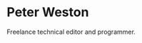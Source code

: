 # Peter Weston

Freelance technical editor and programmer.

<!---
pawkw/pawkw is a ✨ special ✨ repository because its `README.md` (this file) appears on your GitHub profile.
You can click the Preview link to take a look at your changes.
--->
